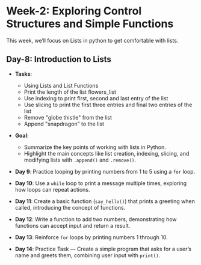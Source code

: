 # Week-2: Exploring Control Structures and Simple Functions
This week, we’ll focus on Lists in python to get comfortable with lists.

## **Day-8: Introduction to Lists**
  - **Tasks**:
    - Using Lists and List Functions  
    - Print the length of the list flowers_list
    - Use indexing to print first, second and last entry of the list
    - Use slicing to print the first three entries and final two entries of the list
    - Remove "globe thistle" from the list
    - Append "snapdragon" to the list
          
  - **Goal**:
     - Summarize the key points of working with lists in Python.
     - Highlight the main concepts like list creation, indexing, slicing, and modifying lists with `.append()` and `.remove()`.

    

- **Day 9**: Practice looping by printing numbers from 1 to 5 using a `for` loop.
- **Day 10**: Use a `while` loop to print a message multiple times, exploring how loops can repeat actions.
- **Day 11**: Create a basic function (`say_hello()`) that prints a greeting when called, introducing the concept of functions.
- **Day 12**: Write a function to add two numbers, demonstrating how functions can accept input and return a result.
- **Day 13**: Reinforce `for` loops by printing numbers 1 through 10.
- **Day 14**: Practice Task — Create a simple program that asks for a user’s name and greets them, combining user input with `print()`.
